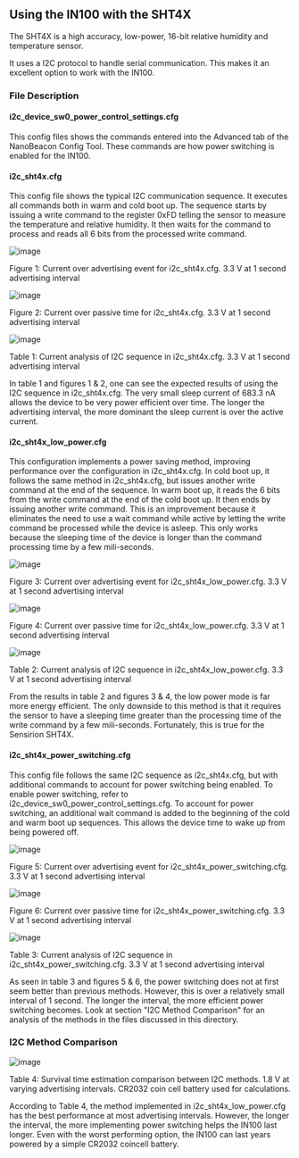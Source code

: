 ## Using the IN100 with the SHT4X

The SHT4X is a high accuracy, low-power, 16-bit relative humidity and temperature sensor.

It uses a I2C protocol to handle serial communication. This makes it an excellent option
to work with the IN100.

### File Description

#### i2c_device_sw0_power_control_settings.cfg

This config files shows the commands entered into the Advanced tab of the
NanoBeacon Config Tool. These commands are how power switching is enabled for the
IN100.

#### i2c_sht4x.cfg

This config file shows the typical I2C communication sequence. It executes all
commands both in warm and cold boot up. The sequence starts by issuing a write
command to the register 0xFD telling the sensor to measure the temperature and
relative humidity. It then waits for the command to process and reads all 6
bits from the processed write command.

![image](https://user-images.githubusercontent.com/114425682/194431751-14c2eeeb-a095-4c62-b2bb-24870082c7f9.png)

Figure 1: Current over advertising event for i2c_sht4x.cfg. 3.3 V at 1 second advertising interval

![image](https://user-images.githubusercontent.com/114425682/194431925-229a2ac2-3bf7-4dc4-a717-f04ec9d1f582.png)

Figure 2: Current over passive time for i2c_sht4x.cfg. 3.3 V at 1 second advertising interval

![image](https://user-images.githubusercontent.com/114425682/194432055-10a458d3-c4b8-4e6f-b09b-8e2a8679d16d.png)

Table 1: Current analysis of I2C sequence in i2c_sht4x.cfg. 3.3 V at 1 second advertising interval

In table 1 and figures 1 & 2, one can see the expected results of using the I2C sequence in i2c_sht4x.cfg. The very small sleep current of 683.3 nA allows the device to be very power efficient over time. The longer the advertising interval, the more dominant the sleep current is over the active current. 

#### i2c_sht4x_low_power.cfg 

This configuration implements a power saving method, improving performance
over the configuration in i2c_sht4x.cfg. In cold boot up, it follows the
same method in i2c_sht4x.cfg, but issues another write command at the end
of the sequence. In warm boot up, it reads the 6 bits from the write command
at the end of the cold boot up. It then ends by issuing another write command.
This is an improvement because it eliminates the need to use a wait command
while active by letting the write command be processed while the device
is asleep. This only works because the sleeping time of the device
is longer than the command processing time by a few mili-seconds. 

![image](https://user-images.githubusercontent.com/114425682/194432683-cf9aa2d4-670d-42bd-a8c0-400b1eeaa7b3.png)

Figure 3: Current over advertising event for i2c_sht4x_low_power.cfg. 3.3 V at 1 second advertising interval

![image](https://user-images.githubusercontent.com/114425682/194433497-6defc99a-c96b-4dc2-bb31-b1d2abc2ca22.png)

Figure 4: Current over passive time for i2c_sht4x_low_power.cfg. 3.3 V at 1 second advertising interval

![image](https://user-images.githubusercontent.com/114425682/194433586-7b49df1e-b4c6-4bed-ab08-04685f547574.png)

Table 2: Current analysis of I2C sequence in i2c_sht4x_low_power.cfg. 3.3 V at 1 second advertising interval

From the results in table 2 and figures 3 & 4, the low power mode is far more energy efficient. The only downside to this method is that it requires the sensor to have a sleeping time greater than the processing time of the write command by a few mili-seconds. Fortunately, this is true for the Sensirion SHT4X.

#### i2c_sht4x_power_switching.cfg

This config file follows the same I2C sequence as i2c_sht4x.cfg, but with additional commands to account for power switching being enabled. To enable power switching, refer to i2c_device_sw0_power_control_settings.cfg. To account for power switching, an additional wait command is added to the beginning of the cold and warm boot up sequences. This allows the device time to wake up from being powered off.

![image](https://user-images.githubusercontent.com/114425682/194437400-0358d29c-22c9-4878-b8d7-32ad45c1c7a3.png)

Figure 5: Current over advertising event for i2c_sht4x_power_switching.cfg. 3.3 V at 1 second advertising interval

![image](https://user-images.githubusercontent.com/114425682/194437439-a788fcd6-b727-4dd2-a6ce-f883b7c4111e.png)

Figure 6: Current over passive time for i2c_sht4x_power_switching.cfg. 3.3 V at 1 second advertising interval

![image](https://user-images.githubusercontent.com/114425682/194437668-64cdfbf2-2c2f-4a4c-8cec-21abb65b08e1.png)

Table 3: Current analysis of I2C sequence in i2c_sht4x_power_switching.cfg. 3.3 V at 1 second advertising interval

As seen in table 3 and figures 5 & 6, the power switching does not at first seem better than previous methods. However, this is over a relatively small interval of 1 second. The longer the interval, the more efficient power switching becomes. Look at section "I2C Method Comparison" for an analysis of the methods in the files discussed in this directory.

### I2C Method Comparison

![image](https://user-images.githubusercontent.com/114425682/194438540-17f53ae9-fb53-42bb-a16a-2ce5514cec11.png)

Table 4: Survival time estimation comparison between I2C methods. 1.8 V at varying advertising intervals. CR2032 coin cell battery used for calculations.

According to Table 4, the method implemented in i2c_sht4x_low_power.cfg has the best performance at most advertising intervals. However, the longer the interval, the more implementing power switching helps the IN100 last longer. Even with the worst performing option, the IN100 can last years powered by a simple CR2032 coincell battery.

